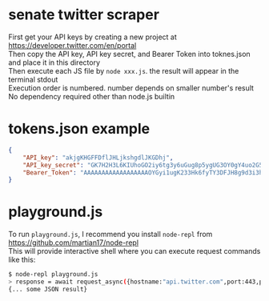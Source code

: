 # senate twitter scraper
First get your API keys by creating a new project at https://developer.twitter.com/en/portal  
Then copy the API key, API key secret, and Bearer Token into toknes.json and place it in this directory  
Then execute each JS file by `node xxx.js`. the result will appear in the terminal stdout  
Execution order is numbered. number depends on smaller number's result  
No dependency required other than node.js builtin  

# tokens.json example
```json
{
    "API_key": "akjgKHGFFDflJHLjkshgdlJKGDhj",
    "API_key_secret": "GK7H2H3L6KIUhoGO2iy6tg3y6uGug8p5ygUG3OY0gY4uo2G5Yo75uYG",
    "Bearer_Token": "AAAAAAAAAAAAAAAAAAOYGyi1ugK233Hk6fyTY3DFJH8g9d3i3h5gKBVl7jh2gYkhj5hgk2KUGkjg8RYk2FHg5FGj8jHG3KHgk"
}
```

# playground.js
To run `playground.js`, I recommend you install `node-repl` from https://github.com/martian17/node-repl  
This will provide interactive shell where you can execute request commands like this:  
```bash
$ node-repl playground.js 
> response = await request_async({hostname:"api.twitter.com",port:443,path:"/2/lists/63915645/members",method:"GET",headers:{"Authorization": `Bearer ${Bearer_Token}`}});result = await get_response_body(response);
{... some JSON result}
```